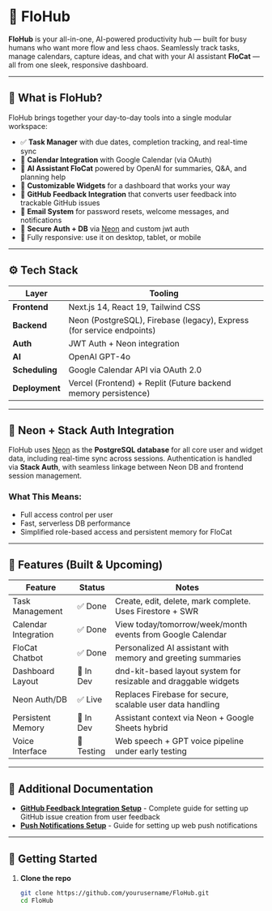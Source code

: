 # 🌊 FloHub

**FloHub** is your all-in-one, AI-powered productivity hub — built for busy humans who want more flow and less chaos. Seamlessly track tasks, manage calendars, capture ideas, and chat with your AI assistant **FloCat** — all from one sleek, responsive dashboard.

---

## 🧠 What is FloHub?

FloHub brings together your day-to-day tools into a single modular workspace:

- ✅ **Task Manager** with due dates, completion tracking, and real-time sync  
- 📅 **Calendar Integration** with Google Calendar (via OAuth)  
- 💬 **AI Assistant FloCat** powered by OpenAI for summaries, Q&A, and planning help  
- 🧱 **Customizable Widgets** for a dashboard that works your way  
- 💭 **GitHub Feedback Integration** that converts user feedback into trackable GitHub issues  
- 📧 **Email System** for password resets, welcome messages, and notifications  
- 🔐 **Secure Auth + DB** via [Neon](https://neon.tech) and custom jwt auth  
- 📱 Fully responsive: use it on desktop, tablet, or mobile  

---

## ⚙️ Tech Stack

| Layer         | Tooling                                                                 |
|---------------|------------------------------------------------------------------------|
| **Frontend**  | Next.js 14, React 19, Tailwind CSS                                      |
| **Backend**   | Neon (PostgreSQL), Firebase (legacy), Express (for service endpoints)  |
| **Auth**      | JWT Auth + Neon integration                  |
| **AI**        | OpenAI GPT-4o                                                           |
| **Scheduling**| Google Calendar API via OAuth 2.0                                      |
| **Deployment**| Vercel (Frontend) + Replit (Future backend memory persistence)         |

---

## 🔐 Neon + Stack Auth Integration

FloHub uses [Neon](https://neon.tech) as the **PostgreSQL database** for all core user and widget data, including real-time sync across sessions. Authentication is handled via **Stack Auth**, with seamless linkage between Neon DB and frontend session management.

### What This Means:

- Full access control per user  
- Fast, serverless DB performance  
- Simplified role-based access and persistent memory for FloCat  

---

## 🧩 Features (Built & Upcoming)

| Feature              | Status     | Notes                                                                |
|----------------------|------------|----------------------------------------------------------------------|
| Task Management      | ✅ Done     | Create, edit, delete, mark complete. Uses Firestore + SWR           |
| Calendar Integration | ✅ Done     | View today/tomorrow/week/month events from Google Calendar          |
| FloCat Chatbot       | ✅ Done     | Personalized AI assistant with memory and greeting summaries        |
| Dashboard Layout     | 🔄 In Dev  | dnd-kit-based layout system for resizable and draggable widgets     |
| Neon Auth/DB         | ✅ Live     | Replaces Firebase for secure, scalable user data handling           |
| Persistent Memory    | 🔄 In Dev  | Assistant context via Neon + Google Sheets hybrid                   |
| Voice Interface      | 🧪 Testing  | Web speech + GPT voice pipeline under early testing                 |

---

## 📖 Additional Documentation

- **[GitHub Feedback Integration Setup](./README-GITHUB-FEEDBACK.md)** - Complete guide for setting up GitHub issue creation from user feedback
- **[Push Notifications Setup](./README-NOTIFICATIONS.md)** - Guide for setting up web push notifications

---

## 🚀 Getting Started

1. **Clone the repo**
   ```bash
   git clone https://github.com/yourusername/FloHub.git
   cd FloHub